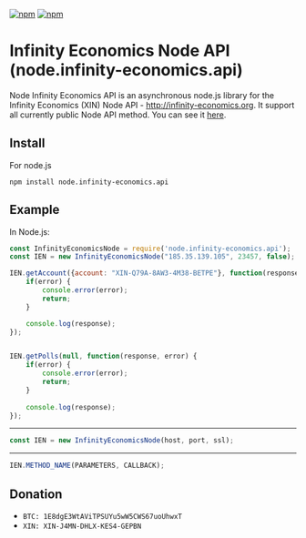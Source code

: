 [![npm](https://img.shields.io/npm/v/node.infinity-economics.api.svg)]() [![npm](https://img.shields.io/npm/l/node.infinity-economics.api.svg)]()

Infinity Economics Node API (node.infinity-economics.api)
============
Node Infinity Economics API is an asynchronous node.js library for the Infinity Economics (XIN) Node API - http://infinity-economics.org.
It support all currently public Node API method. You can see it [here](http://199.127.137.169:9005/docs/).

## Install

For node.js

```
npm install node.infinity-economics.api
```

## Example

In Node.js:

```javascript
const InfinityEconomicsNode = require('node.infinity-economics.api');
const IEN = new InfinityEconomicsNode("185.35.139.105", 23457, false);

IEN.getAccount({account: "XIN-Q79A-8AW3-4M38-BETPE"}, function(response, error) {
	if(error) {
		console.error(error);
		return;
	}

	console.log(response);
});


IEN.getPolls(null, function(response, error) {
	if(error) {
		console.error(error);
		return;
	}
	
	console.log(response);
});
```
----
```javascript
const IEN = new InfinityEconomicsNode(host, port, ssl);
```
----
```javascript
IEN.METHOD_NAME(PARAMETERS, CALLBACK);
```
## Donation

* `BTC: 1E8dgE3WtAViTPSUYu5wW5CWS67uoUhwxT`
* `XIN: XIN-J4MN-DHLX-KES4-GEPBN`